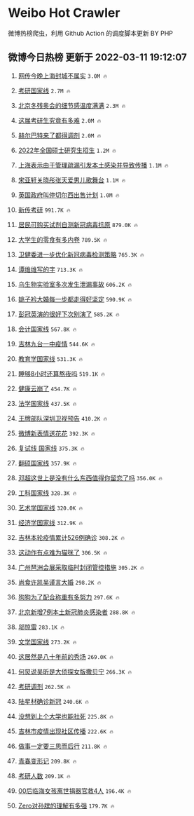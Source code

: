 # Weibo Hot Crawler 



微博热榜爬虫，利用 Github Action 的调度脚本更新 BY PHP 


## 微博今日热榜 更新于 2022-03-11 19:12:07 
1. [网传今晚上海封城不属实](https://s.weibo.com/weibo?q=%23%E7%BD%91%E4%BC%A0%E4%BB%8A%E6%99%9A%E4%B8%8A%E6%B5%B7%E5%B0%81%E5%9F%8E%E4%B8%8D%E5%B1%9E%E5%AE%9E%23&Refer=top) `3.0M 🔥` 

1. [考研国家线](https://s.weibo.com/weibo?q=%23%E8%80%83%E7%A0%94%E5%9B%BD%E5%AE%B6%E7%BA%BF%23&Refer=top) `2.7M 🔥` 

1. [北京冬残奥会的细节感温度满满](https://s.weibo.com/weibo?q=%23%E5%8C%97%E4%BA%AC%E5%86%AC%E6%AE%8B%E5%A5%A5%E4%BC%9A%E7%9A%84%E7%BB%86%E8%8A%82%E6%84%9F%E6%B8%A9%E5%BA%A6%E6%BB%A1%E6%BB%A1%23&Refer=top) `2.3M 🔥` 

1. [这届考研生究竟有多难](https://s.weibo.com/weibo?q=%23%E8%BF%99%E5%B1%8A%E8%80%83%E7%A0%94%E7%94%9F%E7%A9%B6%E7%AB%9F%E6%9C%89%E5%A4%9A%E9%9A%BE%23&Refer=top) `2.0M 🔥` 

1. [赫尔巴特来了都得调剂](https://s.weibo.com/weibo?q=%23%E8%B5%AB%E5%B0%94%E5%B7%B4%E7%89%B9%E6%9D%A5%E4%BA%86%E9%83%BD%E5%BE%97%E8%B0%83%E5%89%82%23&Refer=top) `2.0M 🔥` 

1. [2022年全国硕士研究生招生](https://s.weibo.com/weibo?q=%232022%E5%B9%B4%E5%85%A8%E5%9B%BD%E7%A1%95%E5%A3%AB%E7%A0%94%E7%A9%B6%E7%94%9F%E6%8B%9B%E7%94%9F%23&Refer=top) `1.2M 🔥` 

1. [上海表示由于管理疏漏引发本土感染并导致传播](https://s.weibo.com/weibo?q=%23%E4%B8%8A%E6%B5%B7%E8%A1%A8%E7%A4%BA%E7%94%B1%E4%BA%8E%E7%AE%A1%E7%90%86%E7%96%8F%E6%BC%8F%E5%BC%95%E5%8F%91%E6%9C%AC%E5%9C%9F%E6%84%9F%E6%9F%93%E5%B9%B6%E5%AF%BC%E8%87%B4%E4%BC%A0%E6%92%AD%23&Refer=top) `1.1M 🔥` 

1. [宋亚轩关晓彤张天爱男儿歌舞台](https://s.weibo.com/weibo?q=%23%E5%AE%8B%E4%BA%9A%E8%BD%A9%E5%85%B3%E6%99%93%E5%BD%A4%E5%BC%A0%E5%A4%A9%E7%88%B1%E7%94%B7%E5%84%BF%E6%AD%8C%E8%88%9E%E5%8F%B0%23&Refer=top) `1.1M 🔥` 

1. [英国政府叫停切尔西出售计划](https://s.weibo.com/weibo?q=%23%E8%8B%B1%E5%9B%BD%E6%94%BF%E5%BA%9C%E5%8F%AB%E5%81%9C%E5%88%87%E5%B0%94%E8%A5%BF%E5%87%BA%E5%94%AE%E8%AE%A1%E5%88%92%23&Refer=top) `1.0M 🔥` 

1. [新传考研](https://s.weibo.com/weibo?q=%23%E6%96%B0%E4%BC%A0%E8%80%83%E7%A0%94%23&Refer=top) `991.7K 🔥` 

1. [居民可购买试剂自测新冠病毒抗原](https://s.weibo.com/weibo?q=%23%E5%B1%85%E6%B0%91%E5%8F%AF%E8%B4%AD%E4%B9%B0%E8%AF%95%E5%89%82%E8%87%AA%E6%B5%8B%E6%96%B0%E5%86%A0%E7%97%85%E6%AF%92%E6%8A%97%E5%8E%9F%23&Refer=top) `879.0K 🔥` 

1. [大学生的零食有多内卷](https://s.weibo.com/weibo?q=%23%E5%A4%A7%E5%AD%A6%E7%94%9F%E7%9A%84%E9%9B%B6%E9%A3%9F%E6%9C%89%E5%A4%9A%E5%86%85%E5%8D%B7%23&Refer=top) `789.5K 🔥` 

1. [卫健委进一步优化新冠病毒检测策略](https://s.weibo.com/weibo?q=%23%E5%8D%AB%E5%81%A5%E5%A7%94%E8%BF%9B%E4%B8%80%E6%AD%A5%E4%BC%98%E5%8C%96%E6%96%B0%E5%86%A0%E7%97%85%E6%AF%92%E6%A3%80%E6%B5%8B%E7%AD%96%E7%95%A5%23&Refer=top) `765.3K 🔥` 

1. [谭维维写的字](https://s.weibo.com/weibo?q=%23%E8%B0%AD%E7%BB%B4%E7%BB%B4%E5%86%99%E7%9A%84%E5%AD%97%23&Refer=top) `713.3K 🔥` 

1. [乌生物实验室多次发生泄漏事故](https://s.weibo.com/weibo?q=%23%E4%B9%8C%E7%94%9F%E7%89%A9%E5%AE%9E%E9%AA%8C%E5%AE%A4%E5%A4%9A%E6%AC%A1%E5%8F%91%E7%94%9F%E6%B3%84%E6%BC%8F%E4%BA%8B%E6%95%85%23&Refer=top) `606.2K 🔥` 

1. [姚子衿大婚每一步都走得好坚定](https://s.weibo.com/weibo?q=%23%E5%A7%9A%E5%AD%90%E8%A1%BF%E5%A4%A7%E5%A9%9A%E6%AF%8F%E4%B8%80%E6%AD%A5%E9%83%BD%E8%B5%B0%E5%BE%97%E5%A5%BD%E5%9D%9A%E5%AE%9A%23&Refer=top) `590.9K 🔥` 

1. [彭冠英演的很好下次别演了](https://s.weibo.com/weibo?q=%23%E5%BD%AD%E5%86%A0%E8%8B%B1%E6%BC%94%E7%9A%84%E5%BE%88%E5%A5%BD%E4%B8%8B%E6%AC%A1%E5%88%AB%E6%BC%94%E4%BA%86%23&Refer=top) `585.2K 🔥` 

1. [会计国家线](https://s.weibo.com/weibo?q=%E4%BC%9A%E8%AE%A1%E5%9B%BD%E5%AE%B6%E7%BA%BF&Refer=top) `567.8K 🔥` 

1. [吉林九台一中疫情](https://s.weibo.com/weibo?q=%23%E5%90%89%E6%9E%97%E4%B9%9D%E5%8F%B0%E4%B8%80%E4%B8%AD%E7%96%AB%E6%83%85%23&Refer=top) `544.6K 🔥` 

1. [教育学国家线](https://s.weibo.com/weibo?q=%23%E6%95%99%E8%82%B2%E5%AD%A6%E5%9B%BD%E5%AE%B6%E7%BA%BF%23&Refer=top) `531.3K 🔥` 

1. [睡够8小时还算熬夜吗](https://s.weibo.com/weibo?q=%23%E7%9D%A1%E5%A4%9F8%E5%B0%8F%E6%97%B6%E8%BF%98%E7%AE%97%E7%86%AC%E5%A4%9C%E5%90%97%23&Refer=top) `519.1K 🔥` 

1. [健康云崩了](https://s.weibo.com/weibo?q=%23%E5%81%A5%E5%BA%B7%E4%BA%91%E5%B4%A9%E4%BA%86%23&Refer=top) `454.7K 🔥` 

1. [法学国家线](https://s.weibo.com/weibo?q=%E6%B3%95%E5%AD%A6%E5%9B%BD%E5%AE%B6%E7%BA%BF&Refer=top) `437.5K 🔥` 

1. [王牌部队深圳卫视预告](https://s.weibo.com/weibo?q=%23%E7%8E%8B%E7%89%8C%E9%83%A8%E9%98%9F%E6%B7%B1%E5%9C%B3%E5%8D%AB%E8%A7%86%E9%A2%84%E5%91%8A%23&Refer=top) `410.2K 🔥` 

1. [微博新表情送花花](https://s.weibo.com/weibo?q=%23%E5%BE%AE%E5%8D%9A%E6%96%B0%E8%A1%A8%E6%83%85%E9%80%81%E8%8A%B1%E8%8A%B1%23&Refer=top) `392.3K 🔥` 

1. [复试线 国家线](https://s.weibo.com/weibo?q=%E5%A4%8D%E8%AF%95%E7%BA%BF%20%E5%9B%BD%E5%AE%B6%E7%BA%BF&Refer=top) `375.3K 🔥` 

1. [翻硕国家线](https://s.weibo.com/weibo?q=%23%E7%BF%BB%E7%A1%95%E5%9B%BD%E5%AE%B6%E7%BA%BF%23&Refer=top) `357.9K 🔥` 

1. [邓超这世上是没有什么东西值得你留恋了吗](https://s.weibo.com/weibo?q=%23%E9%82%93%E8%B6%85%E8%BF%99%E4%B8%96%E4%B8%8A%E6%98%AF%E6%B2%A1%E6%9C%89%E4%BB%80%E4%B9%88%E4%B8%9C%E8%A5%BF%E5%80%BC%E5%BE%97%E4%BD%A0%E7%95%99%E6%81%8B%E4%BA%86%E5%90%97%23&Refer=top) `356.0K 🔥` 

1. [工科国家线](https://s.weibo.com/weibo?q=%E5%B7%A5%E7%A7%91%E5%9B%BD%E5%AE%B6%E7%BA%BF&Refer=top) `328.3K 🔥` 

1. [艺术学国家线](https://s.weibo.com/weibo?q=%E8%89%BA%E6%9C%AF%E5%AD%A6%E5%9B%BD%E5%AE%B6%E7%BA%BF&Refer=top) `320.0K 🔥` 

1. [经济学国家线](https://s.weibo.com/weibo?q=%E7%BB%8F%E6%B5%8E%E5%AD%A6%E5%9B%BD%E5%AE%B6%E7%BA%BF&Refer=top) `312.9K 🔥` 

1. [吉林本轮疫情累计526例确诊](https://s.weibo.com/weibo?q=%23%E5%90%89%E6%9E%97%E6%9C%AC%E8%BD%AE%E7%96%AB%E6%83%85%E7%B4%AF%E8%AE%A1526%E4%BE%8B%E7%A1%AE%E8%AF%8A%23&Refer=top) `308.2K 🔥` 

1. [这动作有点难为猫咪了](https://s.weibo.com/weibo?q=%23%E8%BF%99%E5%8A%A8%E4%BD%9C%E6%9C%89%E7%82%B9%E9%9A%BE%E4%B8%BA%E7%8C%AB%E5%92%AA%E4%BA%86%23&Refer=top) `306.5K 🔥` 

1. [广州琶洲会展采取临时封闭管控措施](https://s.weibo.com/weibo?q=%23%E5%B9%BF%E5%B7%9E%E7%90%B6%E6%B4%B2%E4%BC%9A%E5%B1%95%E9%87%87%E5%8F%96%E4%B8%B4%E6%97%B6%E5%B0%81%E9%97%AD%E7%AE%A1%E6%8E%A7%E6%8E%AA%E6%96%BD%23&Refer=top) `305.2K 🔥` 

1. [尚食许凯吴谨言大婚](https://s.weibo.com/weibo?q=%23%E5%B0%9A%E9%A3%9F%E8%AE%B8%E5%87%AF%E5%90%B4%E8%B0%A8%E8%A8%80%E5%A4%A7%E5%A9%9A%23&Refer=top) `298.2K 🔥` 

1. [狗狗为了配合称重有多努力](https://s.weibo.com/weibo?q=%23%E7%8B%97%E7%8B%97%E4%B8%BA%E4%BA%86%E9%85%8D%E5%90%88%E7%A7%B0%E9%87%8D%E6%9C%89%E5%A4%9A%E5%8A%AA%E5%8A%9B%23&Refer=top) `297.6K 🔥` 

1. [北京新增7例本土新冠肺炎感染者](https://s.weibo.com/weibo?q=%23%E5%8C%97%E4%BA%AC%E6%96%B0%E5%A2%9E7%E4%BE%8B%E6%9C%AC%E5%9C%9F%E6%96%B0%E5%86%A0%E8%82%BA%E7%82%8E%E6%84%9F%E6%9F%93%E8%80%85%23&Refer=top) `288.8K 🔥` 

1. [邬惊雷](https://s.weibo.com/weibo?q=%E9%82%AC%E6%83%8A%E9%9B%B7&Refer=top) `283.1K 🔥` 

1. [文学国家线](https://s.weibo.com/weibo?q=%E6%96%87%E5%AD%A6%E5%9B%BD%E5%AE%B6%E7%BA%BF&Refer=top) `273.2K 🔥` 

1. [这居然是八十年前的秀场](https://s.weibo.com/weibo?q=%23%E8%BF%99%E5%B1%85%E7%84%B6%E6%98%AF%E5%85%AB%E5%8D%81%E5%B9%B4%E5%89%8D%E7%9A%84%E7%A7%80%E5%9C%BA%23&Refer=top) `269.0K 🔥` 

1. [何炅说吴昕是大侦探女版撒贝宁](https://s.weibo.com/weibo?q=%23%E4%BD%95%E7%82%85%E8%AF%B4%E5%90%B4%E6%98%95%E6%98%AF%E5%A4%A7%E4%BE%A6%E6%8E%A2%E5%A5%B3%E7%89%88%E6%92%92%E8%B4%9D%E5%AE%81%23&Refer=top) `266.3K 🔥` 

1. [考研调剂](https://s.weibo.com/weibo?q=%E8%80%83%E7%A0%94%E8%B0%83%E5%89%82&Refer=top) `262.5K 🔥` 

1. [陆星材确诊新冠](https://s.weibo.com/weibo?q=%23%E9%99%86%E6%98%9F%E6%9D%90%E7%A1%AE%E8%AF%8A%E6%96%B0%E5%86%A0%23&Refer=top) `240.6K 🔥` 

1. [没想到上个大学也能社死](https://s.weibo.com/weibo?q=%23%E6%B2%A1%E6%83%B3%E5%88%B0%E4%B8%8A%E4%B8%AA%E5%A4%A7%E5%AD%A6%E4%B9%9F%E8%83%BD%E7%A4%BE%E6%AD%BB%23&Refer=top) `225.8K 🔥` 

1. [吉林市疫情出现社区传播](https://s.weibo.com/weibo?q=%23%E5%90%89%E6%9E%97%E5%B8%82%E7%96%AB%E6%83%85%E5%87%BA%E7%8E%B0%E7%A4%BE%E5%8C%BA%E4%BC%A0%E6%92%AD%23&Refer=top) `222.6K 🔥` 

1. [做事一定要三思而后行](https://s.weibo.com/weibo?q=%23%E5%81%9A%E4%BA%8B%E4%B8%80%E5%AE%9A%E8%A6%81%E4%B8%89%E6%80%9D%E8%80%8C%E5%90%8E%E8%A1%8C%23&Refer=top) `211.8K 🔥` 

1. [青春变形记](https://s.weibo.com/weibo?q=%E9%9D%92%E6%98%A5%E5%8F%98%E5%BD%A2%E8%AE%B0&Refer=top) `209.8K 🔥` 

1. [考研人数](https://s.weibo.com/weibo?q=%E8%80%83%E7%A0%94%E4%BA%BA%E6%95%B0&Refer=top) `209.1K 🔥` 

1. [00后临海女孩离世捐器官救4人](https://s.weibo.com/weibo?q=%2300%E5%90%8E%E4%B8%B4%E6%B5%B7%E5%A5%B3%E5%AD%A9%E7%A6%BB%E4%B8%96%E6%8D%90%E5%99%A8%E5%AE%98%E6%95%914%E4%BA%BA%23&Refer=top) `196.4K 🔥` 

1. [Zero对孙膑的理解有多强](https://s.weibo.com/weibo?q=%23Zero%E5%AF%B9%E5%AD%99%E8%86%91%E7%9A%84%E7%90%86%E8%A7%A3%E6%9C%89%E5%A4%9A%E5%BC%BA%23&Refer=top) `179.7K 🔥` 

